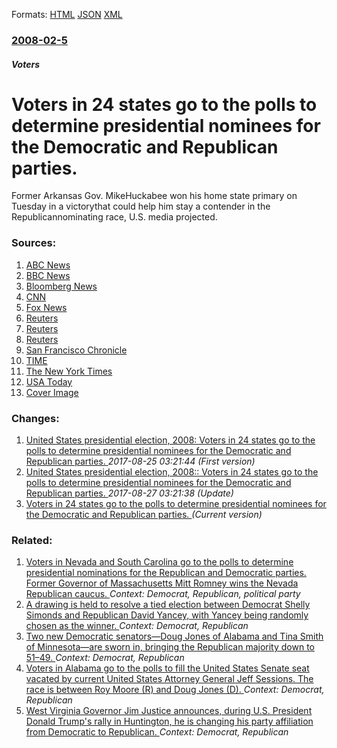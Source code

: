 
Formats: [HTML](/news/2008/02/5/voters-in-24-states-go-to-the-polls-to-determine-presidential-nominees-for-the-democratic-and-republican-parties.html)  [JSON](/news/2008/02/5/voters-in-24-states-go-to-the-polls-to-determine-presidential-nominees-for-the-democratic-and-republican-parties.json)  [XML](/news/2008/02/5/voters-in-24-states-go-to-the-polls-to-determine-presidential-nominees-for-the-democratic-and-republican-parties.xml)  

### [2008-02-5](/news/2008/02/5/index.md)

##### Voters
#  Voters in 24 states go to the polls to determine presidential nominees for the Democratic and Republican parties. 

Former Arkansas Gov. MikeHuckabee won his home state primary on Tuesday in a victorythat could help him stay a contender in the Republicannominating race, U.S. media projected.


### Sources:

1. [ABC News](http://abcnews.go.com/politics/elections/state?state=AS&ref=ipb)
2. [BBC News](http://news.bbc.co.uk/2/hi/americas/7224962.stm)
3. [Bloomberg News](https://www.bloomberg.com/apps/news?pid=20601170&refer=home&sid=a7dvsOn9SX5Q)
4. [CNN](http://edition.cnn.com/ELECTION/2008/)
5. [Fox News](http://youdecide08.foxnews.com/2008/02/06/obama-wins-alaska-democratic-caucuses-fox-news-projects/)
6. [Reuters](https://www.reuters.com/article/bondsNews/idUSWAT00884420080206)
7. [Reuters](https://www.reuters.com/article/bondsNews/idUSWBT00831120080206)
8. [Reuters](https://www.reuters.com/article/bondsNews/idUSWBT00831220080206)
9. [San Francisco Chronicle](http://www.sfgate.com/cgi-bin/article.cgi?f=/c/a/2008/02/05/MNVKUSEM3.DTL)
10. [TIME](http://www.time.com/time/politics/article/0,8599,1709876,00.html)
11. [The New York Times](https://www.nytimes.com/2008/02/06/us/politics/05cnd-relect.html)
12. [USA Today](http://blogs.usatoday.com/ondeadline/2008/02/first-results-a.html)
12. [Cover Image](https://s4.reutersmedia.net/resources_v2/images/rcom-default.png)

### Changes:

1. [ United States presidential election, 2008: Voters in 24 states go to the polls to determine presidential nominees for the Democratic and Republican parties. ](/news/2008/02/5/united-states-presidential-election-2008-p-voters-in-24-states-go-to-the-polls-to-determine-presidential-nominees-for-the-democratic-and-r.md) _2017-08-25 03:21:44 (First version)_
2. [ United States presidential election, 2008:: Voters in 24 states go to the polls to determine presidential nominees for the Democratic and Republican parties. ](/news/2008/02/5/united-states-presidential-election-2008-voters-in-24-states-go-to-the-polls-to-determine-presidential-nominees-for-the-democratic-and-r.md) _2017-08-27 03:21:38 (Update)_
2. [ Voters in 24 states go to the polls to determine presidential nominees for the Democratic and Republican parties. ](/news/2008/02/5/voters-in-24-states-go-to-the-polls-to-determine-presidential-nominees-for-the-democratic-and-republican-parties.md) _(Current version)_

### Related:

1. [ Voters in Nevada and South Carolina go to the polls to determine presidential nominations for the Republican and Democratic parties. Former Governor of Massachusetts Mitt Romney wins the Nevada Republican caucus. ](/news/2008/01/19/voters-in-nevada-and-south-carolina-go-to-the-polls-to-determine-presidential-nominations-for-the-republican-and-democratic-parties-former.md) _Context: Democrat, Republican, political party_
2. [A drawing is held to resolve a tied election between Democrat Shelly Simonds and Republican David Yancey, with Yancey being randomly chosen as the winner. ](/news/2018/01/4/a-drawing-is-held-to-resolve-a-tied-election-between-democrat-shelly-simonds-and-republican-david-yancey-with-yancey-being-randomly-chosen.md) _Context: Democrat, Republican_
3. [Two new Democratic senators&mdash;Doug Jones of Alabama and Tina Smith of Minnesota&mdash;are sworn in, bringing the Republican majority down to 51&ndash;49. ](/news/2018/01/3/two-new-democratic-senators-mdash-doug-jones-of-alabama-and-tina-smith-of-minnesota-mdash-are-sworn-in-bringing-the-republican-majority-dow.md) _Context: Democrat, Republican_
4. [Voters in Alabama go to the polls to fill the United States Senate seat vacated by current United States Attorney General Jeff Sessions. The race is between Roy Moore (R) and Doug Jones (D). ](/news/2017/12/12/voters-in-alabama-go-to-the-polls-to-fill-the-united-states-senate-seat-vacated-by-current-united-states-attorney-general-jeff-sessions-the.md) _Context: Democrat, Republican_
5. [West Virginia Governor Jim Justice announces, during U.S. President Donald Trump's rally in Huntington, he is changing his party affiliation from Democratic to Republican. ](/news/2017/08/3/west-virginia-governor-jim-justice-announces-during-u-s-president-donald-trump-s-rally-in-huntington-he-is-changing-his-party-affiliation.md) _Context: Democrat, Republican_
